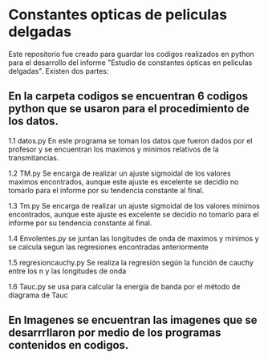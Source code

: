 # Constantes opticas de peliculas delgadas

Este repositorio fue creado para guardar los codigos realizados en python para el desarrollo del informe 
"Estudio de constantes ópticas en películas delgadas". Existen dos partes:

## En la carpeta codigos se encuentran 6 codigos python que se usaron para el procedimiento de los datos.


1.1  datos.py En este programa se toman los datos que fueron dados por el profesor y se encuentran los maximos 
y minimos relativos de la transmitancias.

1.2 TM.py Se encarga de realizar un ajuste sigmoidal de los valores maximos encontrados, aunque este ajuste es excelente
se decidio no tomarlo para el informe por su tendencia constante al final.

1.3 Tm.py Se encarga de realizar un ajuste sigmoidal de los valores minimos encontrados, aunque este ajuste es excelente
se decidio no tomarlo para el informe por su tendencia constante al final.

1.4 Envolentes.py  se juntan las longitudes de onda de maximos y minimos y se calcula segun las regresiones
encontradas anteriormente

1.5  regresioncauchy.py  Se realiza la regresión según la función de cauchy entre los n y las longitudes de onda

1.6 Tauc.py se usa para calcular la energía de banda por el método de diagrama de Tauc



## En Imagenes se encuentran las imagenes que se desarrrllaron por medio de los programas contenidos en codigos.
